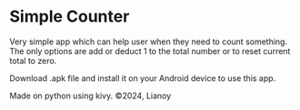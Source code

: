 # Simple Counter
Very simple app which can help user when they need to count something. The only options are add or deduct 1 to the total number or to reset current total to zero.

Download .apk file and install it on your Android device to use this app.

Made on python using kivy.
©2024, Lianoy
